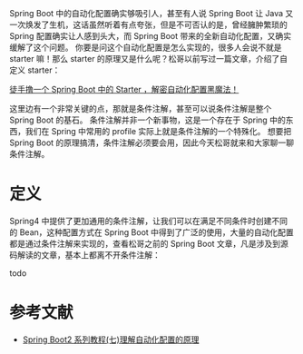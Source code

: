 

Spring Boot 中的自动化配置确实够吸引人，甚至有人说 Spring Boot 让 Java 又一次焕发了生机，这话虽然听着有点夸张，但是不可否认的是，曾经臃肿繁琐的 Spring 配置确实让人感到头大，而 Spring Boot 带来的全新自动化配置，又确实缓解了这个问题。
你要是问这个自动化配置是怎么实现的，很多人会说不就是 starter 嘛！那么 starter 的原理又是什么呢？松哥以前写过一篇文章，介绍了自定义 starter：

[徒手撸一个 Spring Boot 中的 Starter ，解密自动化配置黑魔法！](https://juejin.im/post/5d88715a6fb9a06ace528e13)

这里边有一个非常关键的点，那就是条件注解，甚至可以说条件注解是整个 Spring Boot 的基石。
条件注解并非一个新事物，这是一个存在于 Spring 中的东西，我们在 Spring 中常用的 profile 实际上就是条件注解的一个特殊化。
想要把 Spring Boot 的原理搞清，条件注解必须要会用，因此今天松哥就来和大家聊一聊条件注解。

# 定义
Spring4 中提供了更加通用的条件注解，让我们可以在满足不同条件时创建不同的 Bean，这种配置方式在 Spring Boot 中得到了广泛的使用，大量的自动化配置都是通过条件注解来实现的，查看松哥之前的 Spring Boot 文章，凡是涉及到源码解读的文章，基本上都离不开条件注解：


todo


# 参考文献

- [Spring Boot2 系列教程(七)理解自动化配置的原理](https://juejin.im/post/5d88715a6fb9a06ace528e13)

